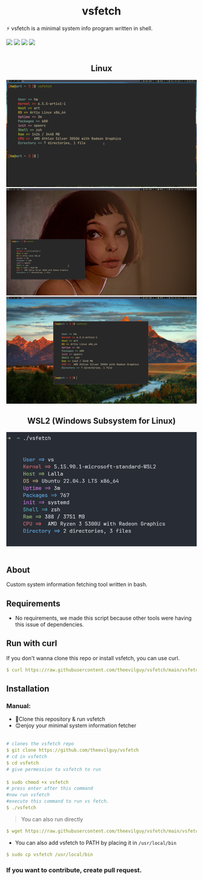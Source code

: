 <div align="center">
  
<h1> vsfetch</h1>
</div>
<p>⚡ vsfetch is a minimal system info program written in shell.
</p>
<img src="https://img.shields.io/github/stars/theevilguy/vsfetch?color=e57474&labelColor=1e2528&style=for-the-badge"> <img src="https://img.shields.io/github/issues/theevilguy/vsfetch?color=67b0e8&labelColor=1e2528&style=for-the-badge">
<img src="https://img.shields.io/static/v1?label=license&message=MIT&color=8ccf7e&labelColor=1e2528&style=for-the-badge">
<img src="https://img.shields.io/github/forks/theevilguy/vsfetch?color=e5c76b&labelColor=1e2528&style=for-the-badge">
<br>
<br>
<div align="center">


<h2>Linux</h2>


<img src="./screenshot/IMG_20231020_112744_785.png">
<br>
<img src="./screenshot/IMG_20231020_112748_214.png">
<br>
<img src="./screenshot/IMG_20231020_112747_140.png">
<br>

<h2>WSL2 (Windows Subsystem for Linux)</h2>

<img src="./screenshot/Screenshot 2023-10-19 195917.png">
<br>
</div>
<br>

## About

Custom system information fetching tool written in bash.

## Requirements
- No requirements, we made this script because other tools were having this issue of dependencies.

## Run with curl

If you don't wanna clone this repo or install vsfetch, you can use curl.

```yaml
$ curl https://raw.githubusercontent.com/theevilguy/vsfetch/main/vsfetch | bash
```

## Installation
### Manual:
- 🔭Clone this repository & run vsfetch
- 😊enjoy your minimal system information fetcher
  
  
  
```yaml

# clones the vsfetch repo
$ git clone https://github.com/theevilguy/vsfetch
# cd in vsfetch
$ cd vsfetch
# give permession to vsfetch to run 
  
$ sudo chmod +x vsfetch
# press enter after this command 
#now run vsfetch
#execute this command to run vs fetch.
$ ./vsfetch
```



> You can also run directly

```yaml
$ wget https://raw.githubusercontent.com/theevilguy/vsfetch/main/vsfetch && chmod +x vsfetch
```

- You can also add vsfetch to PATH by placing it in `/usr/local/bin`

```yaml
$ sudo cp vsfetch /usr/local/bin
```

### If you want to contribute, create pull request.
